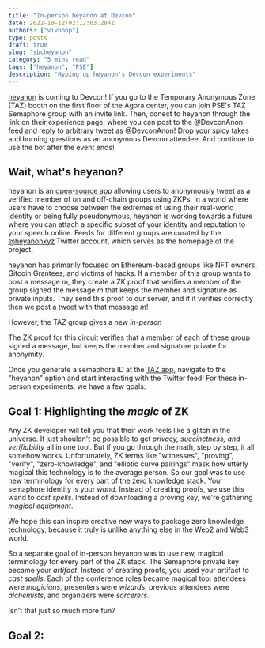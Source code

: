 ```yaml
---
title: "In-person heyanon at Devcon"
date: 2022-10-12T02:12:03.284Z
authors: ["vivboop"]
type: posts
draft: true
slug: "sbcheyanon"
category: "5 mins read"
tags: ["heyanon", "PSE"]
description: "Hyping up heyanon's Devcon experiments"
---
```


[heyanon](https://heyanon.xyz) is coming to Devcon! If you go to the Temporary Anonymous Zone (TAZ) booth on the first floor of the Agora center, you can join PSE's TAZ Semaphore group with an invite link. Then, conect to heyanon through the link on their experience page, where you can post to the @DevconAnon feed and reply to arbitrary tweet as @DevconAnon! Drop your spicy takes and burning questions as an anonymous Devcon attendee. And continue to use the bot after the event ends!

## Wait, what's heyanon?

heyanon is an [open-source app](https://github.com/personaelabs/heyanon) allowing users to anonymously tweet as a verified member of on and off-chain groups using ZKPs. In a world where users have to choose between the extremes of using their real-world identity or being fully pseudonymous, heyanon is working towards a future where you can attach a specific subset of your identity and reputation to your speech online. Feeds for different groups are curated by the [@heyanonxyz](https://twitter.com/heyanonxyz) Twitter account, which serves as the homepage of the project.

heyanon has primarily focused on Ethereum-based groups like NFT owners, Gitcoin Grantees, and victims of hacks. If a member of this group wants to post a message _m_, they create a ZK proof that verifies a member of the group signed the message _m_ that keeps the member and signature as private inputs. They send this proof to our server, and if it verifies correctly then we post a tweet with that message _m_!

However, the TAZ group gives a new _in-person_

The ZK proof for this circuit verifies that a member of each of these group signed a message, but keeps the member and signature private for anonymity.

Once you generate a semaphore ID at the [TAZ app](https://taz.appliedzkp.org), navigate to the "heyanon" option and start interacting with the Twitter feed! For these in-person experiments, we have a few goals:

## Goal 1: Highlighting the _magic_ of ZK

Any ZK developer will tell you that their work feels like a glitch in the universe. It just shouldn't be possible to get _privacy, succinctness, and verifiability_ all in one tool. But if you go through the math, step by step, it all somehow works. Unfortunately, ZK terms like "witnesses", "proving", "verify", "zero-knowledge", and "elliptic curve pairings" mask how utterly magical this technology is to the average person. So our goal was to use new terminology for every part of the zero knowledge stack. Your semaphore identity is your _wand_. Instead of creating proofs, we use this wand to _cast spells_. Instead of downloading a proving key, we're gathering _magical equipment_.

We hope this can inspire creative new ways to package zero knowledge technology, because it truly is unlike anything else in the Web2 and Web3 world.

So a separate goal of in-person heyanon was to use new, magical terminology for every part of the ZK stack. The Semaphore private key became your _artifact_. Instead of creating proofs, you used your artifact to _cast spells_. Each of the conference roles became magical too: attendees were _magicians_, presenters were _wizards_, previous attendees were _alchemists_, and organizers were _sorcerers_.

Isn't that just so much more fun?

## Goal 2:
